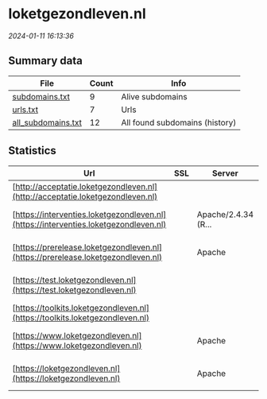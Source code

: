 # loketgezondleven.nl
*2024-01-11 16:13:36*
## Summary data
| File       | Count | Info |
|------------|-------|------|
|[subdomains.txt](/data/loketgezondleven.nl/subdomains.txt)|9|Alive subdomains|
|[urls.txt](/data/loketgezondleven.nl/urls.txt)|7|Urls|
|[all_subdomains.txt](/data/loketgezondleven.nl/all_subdomains.txt)|12|All found subdomains (history)|
## Statistics
| Url | SSL | Server | Cookie | HSTS | CSP | XFO | XXP | RP | Tech |Title |
|------------|-------|------|------|------|------|------|------|------|------|------|
|[http://acceptatie.loketgezondleven.nl](http://acceptatie.loketgezondleven.nl)| || | | | | |:white_check_mark: |||
|[https://interventies.loketgezondleven.nl](https://interventies.loketgezondleven.nl)| |Apache/2.4.34 (R...| |:white_check_mark: | |:white_check_mark: | |:white_check_mark: |Apache HTTP Serv...|Atlasinfectiezie...|
|[https://prerelease.loketgezondleven.nl](https://prerelease.loketgezondleven.nl)| |Apache| | | | | |:white_check_mark: |Apache HTTP Serv...|webserver|
|[https://test.loketgezondleven.nl](https://test.loketgezondleven.nl)| ||:warning: |:white_check_mark: | | | |:white_check_mark: |F5 BigIP HSTS||
|[https://toolkits.loketgezondleven.nl](https://toolkits.loketgezondleven.nl)| || | | | | |:white_check_mark: |HSTS Varnish||
|[https://www.loketgezondleven.nl](https://www.loketgezondleven.nl)| |Apache| |:white_check_mark: | |:white_check_mark: |:white_check_mark: |:white_check_mark: |Apache HTTP Serv...|Loket Gezond Lev...|
|[https://loketgezondleven.nl](https://loketgezondleven.nl)| |Apache| |:white_check_mark: | |:white_check_mark: |:white_check_mark: |:white_check_mark: |Apache HTTP Serv...|301 Moved Perman...|